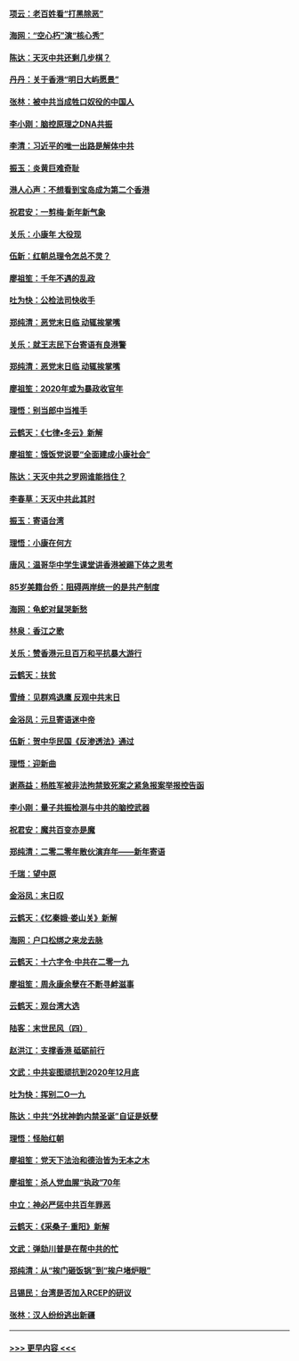 #### [项云：老百姓看“打黑除恶”](../pages/nsc993/n11785398.md?t=01112233) 
#### [海网：“空心朽”演“核心秀”](../pages/nsc993/n11783874.md?t=01112233) 
#### [陈达：天灭中共还剩几步棋？](../pages/nsc993/n11783719.md?t=01112233) 
#### [丹丹：关于香港“明日大屿愿景”](../pages/nsc993/n11783273.md?t=01112233) 
#### [张林：被中共当成牲口奴役的中国人](../pages/nsc993/n11782397.md?t=01112233) 
#### [李小刚：脑控原理之DNA共振](../pages/nsc993/n11780962.md?t=01112233) 
#### [李清：习近平的唯一出路是解体中共](../pages/nsc993/n11780866.md?t=01112233) 
#### [振玉：炎黄巨难奇耻](../pages/nsc993/n11779632.md?t=01112233) 
#### [港人心声：不想看到宝岛成为第二个香港](../pages/nsc993/n11778817.md?t=01112233) 
#### [祝君安：一剪梅‧新年新气象](../pages/nsc993/n11776340.md?t=01112233) 
#### [关乐：小康年 大役现](../pages/nsc993/n11774213.md?t=01112233) 
#### [伍新：红朝总理令怎总不灵？](../pages/nsc993/n11770813.md?t=01112233) 
#### [廖祖笙：千年不遇的乱政](../pages/nsc993/n11770373.md?t=01112233) 
#### [吐为快：公检法司快收手](../pages/nsc993/n11770359.md?t=01112233) 
#### [郑纯清：恶党末日临 动辄挨掌嘴](../pages/nsc993/n11769912.md?t=01112233) 
#### [关乐：就王志民下台寄语有良港警](../pages/nsc993/n11769903.md?t=01112233) 
#### [郑纯清：恶党末日临 动辄挨掌嘴](../pages/nsc993/n11769356.md?t=01112233) 
#### [廖祖笙：2020年或为暴政收官年](../pages/nsc993/n11768216.md?t=01112233) 
#### [理悟：别当郎中当推手](../pages/nsc993/n11768243.md?t=01112233) 
#### [云鹤天：《七律▪冬云》新解](../pages/nsc993/n11768204.md?t=01112233) 
#### [廖祖笙：饿饭党说要“全面建成小康社会”](../pages/nsc993/n11767482.md?t=01112233) 
#### [陈达：天灭中共之罗网谁能挡住？](../pages/nsc993/n11767465.md?t=01112233) 
#### [李春草：天灭中共此其时](../pages/nsc993/n11767452.md?t=01112233) 
#### [振玉：寄语台湾](../pages/nsc993/n11767432.md?t=01112233) 
#### [理悟：小康在何方](../pages/nsc993/n11767394.md?t=01112233) 
#### [唐风：温哥华中学生课堂讲香港被踢下体之思考](../pages/nsc993/n11766848.md?t=01112233) 
#### [85岁美籍台侨：阻碍两岸统一的是共产制度](../pages/nsc993/n11765043.md?t=01112233) 
#### [海网：龟蛇对鼠哭新愁](../pages/nsc993/n11764895.md?t=01112233) 
#### [林泉：香江之歌](../pages/nsc993/n11764415.md?t=01112233) 
#### [关乐：赞香港元旦百万和平抗暴大游行](../pages/nsc993/n11764382.md?t=01112233) 
#### [云鹤天：扶贫](../pages/nsc993/n11764245.md?t=01112233) 
#### [雪绮：见群鸡退鹰  反观中共末日](../pages/nsc993/n11762112.md?t=01112233) 
#### [金浴凤：元旦寄语迷中帝](../pages/nsc993/n11761788.md?t=01112233) 
#### [伍新：贺中华民国《反渗透法》通过](../pages/nsc993/n11761994.md?t=01112233) 
#### [理悟：迎新曲](../pages/nsc993/n11761152.md?t=01112233) 
#### [谢燕益：杨胜军被非法拘禁致死案之紧急报案举报控告函](../pages/nsc993/n11756134.md?t=01112233) 
#### [李小刚：量子共振检测与中共的脑控武器](../pages/nsc993/n11754518.md?t=01112233) 
#### [祝君安：魔共百变亦是魔](../pages/nsc993/n11754469.md?t=01112233) 
#### [郑纯清：二零二零年散伙演弃年——新年寄语](../pages/nsc993/n11754195.md?t=01112233) 
#### [千瑞：望中原](../pages/nsc993/n11754159.md?t=01112233) 
#### [金浴凤：末日叹](../pages/nsc993/n11752359.md?t=01112233) 
#### [云鹤天：《忆秦娥‧娄山关》新解](../pages/nsc993/n11752348.md?t=01112233) 
#### [海网：户口松绑之来龙去脉](../pages/nsc993/n11752328.md?t=01112233) 
#### [云鹤天：十六字令‧中共在二零一九](../pages/nsc993/n11752305.md?t=01112233) 
#### [廖祖笙：周永康余孽在不断寻衅滋事](../pages/nsc993/n11751013.md?t=01112233) 
#### [云鹤天：观台湾大选](../pages/nsc993/n11751007.md?t=01112233) 
#### [陆客：末世民风（四）](../pages/nsc993/n11749203.md?t=01112233) 
#### [赵洪江：支撑香港 砥砺前行](../pages/nsc993/n11748482.md?t=01112233) 
#### [文武：中共妄图顽抗到2020年12月底](../pages/nsc993/n11748446.md?t=01112233) 
#### [吐为快：挥别二O一九](../pages/nsc993/n11748411.md?t=01112233) 
#### [陈达：中共“外扰神韵内禁圣诞”自证是妖孽](../pages/nsc993/n11748226.md?t=01112233) 
#### [理悟：怪胎红朝](../pages/nsc993/n11748206.md?t=01112233) 
#### [廖祖笙：党天下法治和德治皆为无本之木](../pages/nsc993/n11748135.md?t=01112233) 
#### [廖祖笙：杀人党血腥“执政”70年](../pages/nsc993/n11745144.md?t=01112233) 
#### [中立：神必严惩中共百年罪恶](../pages/nsc993/n11744970.md?t=01112233) 
#### [云鹤天：《采桑子‧重阳》新解](../pages/nsc993/n11744948.md?t=01112233) 
#### [文武：弹劾川普是在帮中共的忙](../pages/nsc993/n11744758.md?t=01112233) 
#### [郑纯清：从“挨门砸饭锅”到“挨户堵炉眼”](../pages/nsc993/n11744745.md?t=01112233) 
#### [吕锡民：台湾是否加入RCEP的研议](../pages/nsc993/n11744701.md?t=01112233) 
#### [张林：汉人纷纷逃出新疆](../pages/nsc993/n11743530.md?t=01112233) 

----
#### [ >>> 更早内容 <<< ](../indexes/nsc993-earlier.md)
